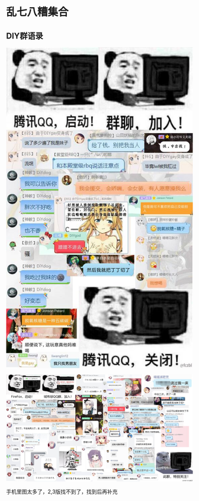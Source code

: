 # 乱七八糟集合

## DIY群语录

![diygroup1](diygroup1.JPG)

![diygroup4](diygroup4.JPG)

手机里图太多了，2,3版找不到了，找到后再补充